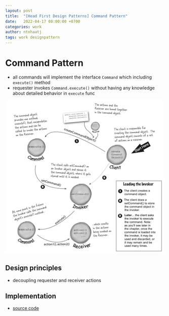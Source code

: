 ```yaml
---
layout: post
title:  "[Head First Design Patterns] Command Pattern"
date:   2022-04-17 08:00:00 +0700
categories: work
author: ntnhaatj
tags: work designpattern
---
```


# Command Pattern
- all commands will implement the interface `Command` which including `execute()` method
- requester invokes `Command.execute()` without having any knowledge about detailed behavior in `execute` func

![Command Pattern](/images/20220417/command_pattern.png)

## Design principles
- decoupling requester and receiver actions

## Implementation
- [source code](https://github.com/ntnhaatj/head-first-design-patterns/tree/master/commandpatttern)
